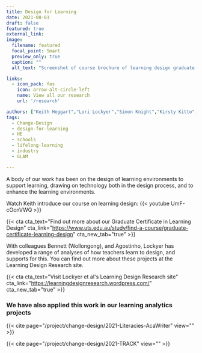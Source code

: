 ```yaml
---
title: Design for Learning
date: 2021-08-03
draft: false
featured: true
external_link: 
image:
  filename: featured
  focal_point: Smart
  preview_only: true
  caption: ""
  alt_text: "Screenshot of course brochure of learning design graduate certificate" 

links:
  - icon_pack: fas
    icon: arrow-alt-circle-left
    name: View all our research
    url: '/research'

authors: ["Keith Heggart","Lori Lockyer","Simon Knight","Kirsty Kitto","Camille Dickson-Deane","Lauren Knussen"]
tags: 
  - Change-Design
  - design-for-learning
  - HE
  - schools
  - lifelong-learning
  - industry
  - GLAM

---
```


A body of our work has been on the design of learning environments to support learning, drawing on technology both in the design process, and to enhance the learning environments.

Watch Keith introduce our course on learning design:
{{< youtube UmF-cOcnVWQ >}}

{{< cta cta_text="Find out more about our Graduate Certificate in Learning Design" cta_link="https://www.uts.edu.au/study/find-a-course/graduate-certificate-learning-design" cta_new_tab="true" >}}


With colleagues Bennett (Wollongong), and Agostinho, Lockyer has developed a range of analyses of how teachers learn to design, and supports for this. You can find out more about these projects at the Learning Design Research site.

{{< cta cta_text="Visit Lockyer et al's Learning Design Research site" cta_link="https://learningdesignresearch.wordpress.com/" cta_new_tab="true" >}}


### We have also applied this work in our learning analytics projects

{{< cite page="/project/change-design/2021-Literacies-AcaWriter" view="" >}}

{{< cite page="/project/change-design/2021-TRACK" view="" >}}

